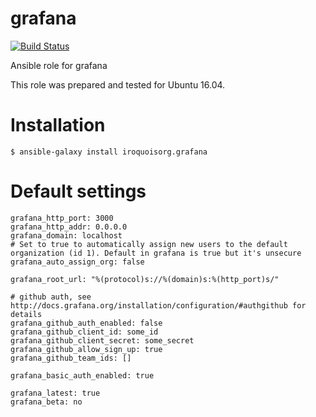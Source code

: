 # grafana

[![Build Status](https://travis-ci.com/iroquoisorg/ansible-role-grafana.svg?branch=master)](https://travis-ci.com/iroquoisorg/ansible-role-memcached)

Ansible role for grafana

This role was prepared and tested for Ubuntu 16.04.

# Installation

`$ ansible-galaxy install iroquoisorg.grafana`

# Default settings

```
grafana_http_port: 3000
grafana_http_addr: 0.0.0.0
grafana_domain: localhost
# Set to true to automatically assign new users to the default organization (id 1). Default in grafana is true but it's unsecure
grafana_auto_assign_org: false

grafana_root_url: "%(protocol)s://%(domain)s:%(http_port)s/"

# github auth, see http://docs.grafana.org/installation/configuration/#authgithub for details
grafana_github_auth_enabled: false
grafana_github_client_id: some_id
grafana_github_client_secret: some_secret
grafana_github_allow_sign_up: true
grafana_github_team_ids: []

grafana_basic_auth_enabled: true

grafana_latest: true
grafana_beta: no

```
